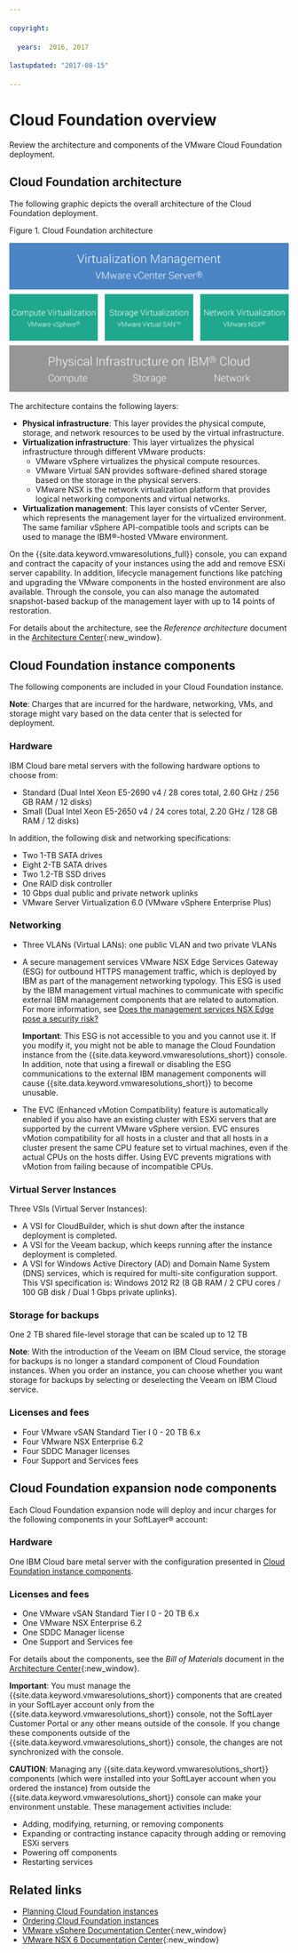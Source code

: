 ```yaml
---

copyright:

  years:  2016, 2017

lastupdated: "2017-08-15"

---
```


# Cloud Foundation overview

Review the architecture and components of the VMware Cloud Foundation deployment.

## Cloud Foundation architecture

The following graphic depicts the overall architecture of the Cloud Foundation deployment.

Figure 1. Cloud Foundation architecture

![Cloud Foundation architecture](sd_architecture.jpg)

The architecture contains the following layers:

* **Physical infrastructure**: This layer provides the physical compute, storage, and network resources to be used by the virtual infrastructure.
* **Virtualization infrastructure**: This layer virtualizes the physical infrastructure through different VMware products:
  *  VMware vSphere virtualizes the physical compute resources.
  *  VMware Virtual SAN provides software-defined shared storage based on the storage in the physical servers.
  *  VMware NSX is the network virtualization platform that provides logical networking components and virtual networks.
* **Virtualization management**: This layer consists of vCenter Server, which represents the management layer for the virtualized environment. The same familiar vSphere API-compatible tools and scripts can be used to manage the IBM®-hosted VMware environment.

On the {{site.data.keyword.vmwaresolutions_full}} console, you can expand and contract the capacity of your instances using the add and remove ESXi server capability. In addition, lifecycle management functions like patching and upgrading the VMware components in the hosted environment are also available. Through the console, you can also manage the automated snapshot-based backup of the management layer with up to 14 points of restoration.

For details about the architecture, see the _Reference architecture_ document in the [Architecture Center](https://www.ibm.com/devops/method/content/architecture/virtCloudFoundationPlatform){:new_window}.

## Cloud Foundation instance components

The following components are included in your Cloud Foundation instance.

**Note**: Charges that are incurred for the hardware, networking, VMs, and storage might vary based on the data center that is selected for deployment.

### Hardware

IBM Cloud bare metal servers with the following hardware options to choose from:
* Standard (Dual Intel Xeon E5-2690 v4 / 28 cores total, 2.60 GHz / 256 GB RAM / 12 disks)
* Small (Dual Intel Xeon E5-2650 v4 / 24 cores total, 2.20 GHz / 128 GB RAM / 12 disks)

In addition, the following disk and networking specifications:
* Two 1-TB SATA drives
* Eight 2-TB SATA drives
* Two 1.2-TB SSD drives
* One RAID disk controller
* 10 Gbps dual public and private network uplinks
* VMware Server Virtualization 6.0 (VMware vSphere Enterprise Plus)

### Networking

* Three VLANs (Virtual LANs): one public VLAN and two private VLANs
* A secure management services VMware NSX Edge Services Gateway (ESG) for outbound HTTPS management traffic, which is deployed by IBM as part of the management networking typology. This ESG is used by the IBM management virtual machines to communicate with specific external IBM management components that are related to automation. For more information, see [Does the management services NSX Edge pose a security risk?](../vmonic/faq.html#does-the-management-services-nsx-edge-pose-a-security-risk-)

  **Important**: This ESG is not accessible to you and you cannot use it. If you modify it, you might not be able to manage the Cloud Foundation instance from the {{site.data.keyword.vmwaresolutions_short}} console. In addition, note that using a firewall or disabling the ESG communications to the external IBM management components will cause {{site.data.keyword.vmwaresolutions_short}} to become unusable.

* The EVC (Enhanced vMotion Compatibility) feature is automatically enabled if you also have an existing cluster with ESXi servers that are supported by the current VMware vSphere version. EVC ensures vMotion compatibility for all hosts in a cluster and that all hosts in a cluster present the same CPU feature set to virtual machines, even if the actual CPUs on the hosts differ. Using EVC prevents migrations with vMotion from failing because of incompatible CPUs.

### Virtual Server Instances

Three VSIs (Virtual Server Instances):
* A VSI for CloudBuilder, which is shut down after the instance deployment is completed.
* A VSI for the Veeam backup, which keeps running after the instance deployment is completed.
* A VSI for Windows Active Directory (AD) and Domain Name System (DNS) services, which is required for multi-site configuration support. This VSI specification is: Windows 2012 R2 (8 GB RAM / 2 CPU cores / 100 GB disk / Dual 1 Gbps private uplinks).

### Storage for backups

One 2 TB shared file-level storage that can be scaled up to 12 TB

**Note**: With the introduction of the Veeam on IBM Cloud service, the storage for backups is no longer a standard component of Cloud Foundation instances. When you order an instance, you can choose whether you want storage for backups by selecting or deselecting the Veeam on IBM Cloud service.

### Licenses and fees

* Four VMware vSAN Standard Tier I 0 - 20 TB 6.x
* Four VMware NSX Enterprise 6.2
* Four SDDC Manager licenses
* Four Support and Services fees

## Cloud Foundation expansion node components

Each Cloud Foundation expansion node will deploy and incur charges for the following components in your SoftLayer® account:

### Hardware

One IBM Cloud bare metal server with the configuration presented in [Cloud Foundation instance components](../sddc/sd_cloudfoundationoverview.html#cloud-foundation-components).

### Licenses and fees

* One VMware vSAN Standard Tier I 0 - 20 TB 6.x
* One VMware NSX Enterprise 6.2
* One SDDC Manager license
* One Support and Services fee

For details about the components, see the _Bill of Materials_ document in the [Architecture Center](https://www.ibm.com/devops/method/content/architecture/virtCloudFoundationPlatform){:new_window}.

**Important**: You must manage the {{site.data.keyword.vmwaresolutions_short}} components that are created in your SoftLayer account only from the {{site.data.keyword.vmwaresolutions_short}} console, not the SoftLayer Customer Portal or any other means outside of the console. If you change these components outside of the {{site.data.keyword.vmwaresolutions_short}} console, the changes are not synchronized with the console.

**CAUTION**: Managing any {{site.data.keyword.vmwaresolutions_short}} components (which were installed into your SoftLayer account when you ordered the instance) from outside the {{site.data.keyword.vmwaresolutions_short}} console can make your environment unstable. These management activities include:

*  Adding, modifying, returning, or removing components
*  Expanding or contracting instance capacity through adding or removing ESXi servers
*  Powering off components
*  Restarting services

## Related links

* [Planning Cloud Foundation instances](sd_planning.html)
* [Ordering Cloud Foundation instances](sd_orderinginstance.html)
* [VMware vSphere Documentation Center](https://pubs.vmware.com/vsphere-60/index.jsp){:new_window}
* [VMware NSX 6 Documentation Center](https://pubs.vmware.com/NSX-6/index.jsp){:new_window}
